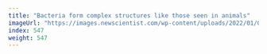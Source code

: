```yaml
---
title: "Bacteria form complex structures like those seen in animals"
imageUrl: "https://images.newscientist.com/wp-content/uploads/2022/01/06133757/PRI_217389353.jpg?width=600"
index: 547
weight: 547
---
```

